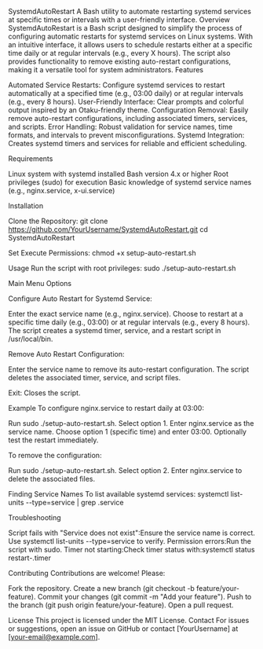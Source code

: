 SystemdAutoRestart
A Bash utility to automate restarting systemd services at specific times or intervals with a user-friendly interface.
Overview
SystemdAutoRestart is a Bash script designed to simplify the process of configuring automatic restarts for systemd services on Linux systems. With an intuitive interface, it allows users to schedule restarts either at a specific time daily or at regular intervals (e.g., every X hours). The script also provides functionality to remove existing auto-restart configurations, making it a versatile tool for system administrators.
Features

Automated Service Restarts: Configure systemd services to restart automatically at a specified time (e.g., 03:00 daily) or at regular intervals (e.g., every 8 hours).
User-Friendly Interface: Clear prompts and colorful output inspired by an Otaku-friendly theme.
Configuration Removal: Easily remove auto-restart configurations, including associated timers, services, and scripts.
Error Handling: Robust validation for service names, time formats, and intervals to prevent misconfigurations.
Systemd Integration: Creates systemd timers and services for reliable and efficient scheduling.

Requirements

Linux system with systemd installed
Bash version 4.x or higher
Root privileges (sudo) for execution
Basic knowledge of systemd service names (e.g., nginx.service, x-ui.service)

Installation

Clone the Repository:
git clone https://github.com/YourUsername/SystemdAutoRestart.git
cd SystemdAutoRestart


Set Execute Permissions:
chmod +x setup-auto-restart.sh



Usage
Run the script with root privileges:
sudo ./setup-auto-restart.sh

Main Menu Options

Configure Auto Restart for Systemd Service:

Enter the exact service name (e.g., nginx.service).
Choose to restart at a specific time daily (e.g., 03:00) or at regular intervals (e.g., every 8 hours).
The script creates a systemd timer, service, and a restart script in /usr/local/bin.


Remove Auto Restart Configuration:

Enter the service name to remove its auto-restart configuration.
The script deletes the associated timer, service, and script files.


Exit: Closes the script.


Example
To configure nginx.service to restart daily at 03:00:

Run sudo ./setup-auto-restart.sh.
Select option 1.
Enter nginx.service as the service name.
Choose option 1 (specific time) and enter 03:00.
Optionally test the restart immediately.

To remove the configuration:

Run sudo ./setup-auto-restart.sh.
Select option 2.
Enter nginx.service to delete the associated files.

Finding Service Names
To list available systemd services:
systemctl list-units --type=service | grep .service

Troubleshooting

Script fails with "Service does not exist":Ensure the service name is correct. Use systemctl list-units --type=service to verify.
Permission errors:Run the script with sudo.
Timer not starting:Check timer status with:systemctl status restart-<service-name>.timer



Contributing
Contributions are welcome! Please:

Fork the repository.
Create a new branch (git checkout -b feature/your-feature).
Commit your changes (git commit -m "Add your feature").
Push to the branch (git push origin feature/your-feature).
Open a pull request.

License
This project is licensed under the MIT License.
Contact
For issues or suggestions, open an issue on GitHub or contact [YourUsername] at [your-email@example.com].
